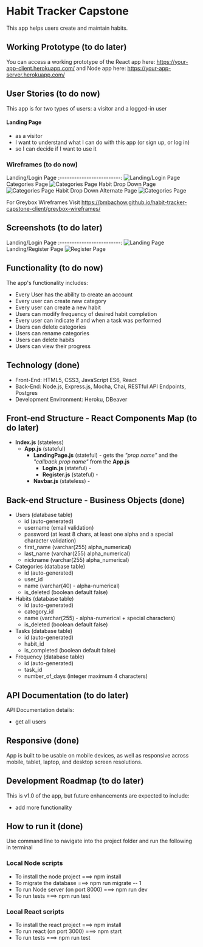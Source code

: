 # Habit Tracker Capstone
This app helps users create and maintain habits.

## Working Prototype (to do later)
You can access a working prototype of the React app here: https://your-app-client.herokuapp.com/ and Node app here: https://your-app-server.herokuapp.com/


## User Stories (to do now)
This app is for two types of users: a visitor and a logged-in user

#### Landing Page
* as a visitor
* I want to understand what I can do with this app (or sign up, or log in)
* so I can decide if I want to use it



### Wireframes (to do now)
Landing/Login Page
:-------------------------:
![Landing/Login Page](/github-images/wireframes/landing-page.jpg)
Categories Page
![Categories Page](/github-images/wireframes/categories.jpg)
Habit Drop Down Page
![Categories Page](/github-images/wireframes/habit-drop-down.jpg)
Habit Drop Down Alternate Page
![Categories Page](/github-images/wireframes/habit-drop-down-2.jpg)

For Greybox Wireframes Visit https://bmbachow.github.io/habit-tracker-capstone-client/greybox-wireframes/

## Screenshots (to do later)
Landing/Login Page
:-------------------------:
![Landing Page](/github-images/screenshots/login-page-screenshot.png)
Landing/Register Page
![Register Page](/github-images/screenshots/login-page-screenshot.png)

## Functionality (to do now)
The app's functionality includes:
* Every User has the ability to create an account
* Every user can create new category
* Every user can create a new habit
* Users can modify frequency of desired habit completion
* Every user can indicate if and when a task was performed
* Users can delete categories
* Users can rename categories
* Users can delete habits
* Users can view their progress

## Technology (done)
* Front-End: HTML5, CSS3, JavaScript ES6, React
* Back-End: Node.js, Express.js, Mocha, Chai, RESTful API Endpoints, Postgres
* Development Environment: Heroku, DBeaver


## Front-end Structure - React Components Map (to do later)
* __Index.js__ (stateless)
    * __App.js__ (stateful)
        * __LandingPage.js__ (stateful) - gets the _"prop name"_ and the _"callback prop name"_ from the __App.js__
            * __Login.js__ (stateful) -
            * __Register.js__ (stateful) -
        * __Navbar.js__ (stateless) -

## Back-end Structure - Business Objects (done)
* Users (database table)
    * id (auto-generated)
    * username (email validation)
    * password (at least 8 chars, at least one alpha and a special character validation)
    * first_name (varchar(255) alpha_numerical)
    * last_name (varchar(255) alpha_numerical)
    * nickname (varchar(255) alpha_numerical)
* Categories (database table)
    * id (auto-generated)
    * user_id
    * name (varchar(40) - alpha-numerical)
    * is_deleted (boolean default false)
* Habits (database table)
    * id (auto-generated)
    * category_id
    * name (varchar(255) - alpha-numerical + special characters)
    * is_deleted (boolean default false)
* Tasks (database table)
    * id (auto-generated)
    * habit_id
    * is_completed (boolean default false)
* Frequency (database table)
    * id (auto-generated)
    * task_id
    * number_of_days (integer maximum 4 characters)

## API Documentation (to do later)
API Documentation details:
* get all users

## Responsive (done)
App is built to be usable on mobile devices, as well as responsive across mobile, tablet, laptop, and desktop screen resolutions.

## Development Roadmap (to do later)
This is v1.0 of the app, but future enhancements are expected to include:
* add more functionality

## How to run it (done)
Use command line to navigate into the project folder and run the following in terminal

### Local Node scripts 
* To install the node project ===> npm install
* To migrate the database ===> npm run migrate -- 1
* To run Node server (on port 8000) ===> npm run dev
* To run tests ===> npm run test

### Local React scripts
* To install the react project ===> npm install
* To run react (on port 3000) ===> npm start
* To run tests ===> npm run test